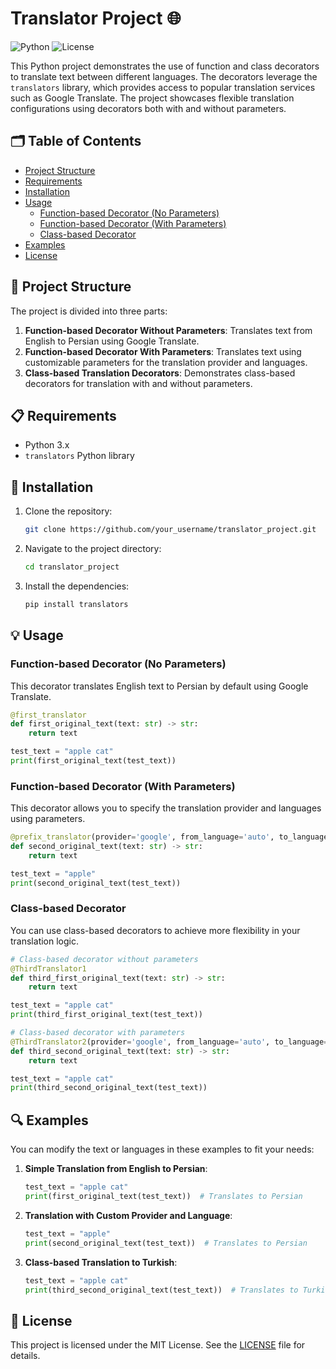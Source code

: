 
# Translator Project 🌐

![Python](https://img.shields.io/badge/python-3.x-blue)
![License](https://img.shields.io/badge/license-MIT-green)

This Python project demonstrates the use of function and class decorators to translate text between different languages. The decorators leverage the `translators` library, which provides access to popular translation services such as Google Translate. The project showcases flexible translation configurations using decorators both with and without parameters.

## 🗂 Table of Contents

- [Project Structure](#project-structure)
- [Requirements](#requirements)
- [Installation](#installation)
- [Usage](#usage)
  - [Function-based Decorator (No Parameters)](#function-based-decorator-no-parameters)
  - [Function-based Decorator (With Parameters)](#function-based-decorator-with-parameters)
  - [Class-based Decorator](#class-based-decorator)
- [Examples](#examples)
- [License](#license)

## 🔧 Project Structure

The project is divided into three parts:

1. **Function-based Decorator Without Parameters**: Translates text from English to Persian using Google Translate.
2. **Function-based Decorator With Parameters**: Translates text using customizable parameters for the translation provider and languages.
3. **Class-based Translation Decorators**: Demonstrates class-based decorators for translation with and without parameters.

## 📋 Requirements

- Python 3.x
- `translators` Python library

## 🚀 Installation

1. Clone the repository:
   ```bash
   git clone https://github.com/your_username/translator_project.git
   ```
2. Navigate to the project directory:
   ```bash
   cd translator_project
   ```
3. Install the dependencies:
   ```bash
   pip install translators
   ```

## 💡 Usage

### Function-based Decorator (No Parameters)

This decorator translates English text to Persian by default using Google Translate.

```python
@first_translator
def first_original_text(text: str) -> str:
    return text

test_text = "apple cat"
print(first_original_text(test_text))
```

### Function-based Decorator (With Parameters)

This decorator allows you to specify the translation provider and languages using parameters.

```python
@prefix_translator(provider='google', from_language='auto', to_language='fa')
def second_original_text(text: str) -> str:
    return text

test_text = "apple"
print(second_original_text(test_text))
```

### Class-based Decorator

You can use class-based decorators to achieve more flexibility in your translation logic.

```python
# Class-based decorator without parameters
@ThirdTranslator1
def third_first_original_text(text: str) -> str:
    return text

test_text = "apple cat"
print(third_first_original_text(test_text))

# Class-based decorator with parameters
@ThirdTranslator2(provider='google', from_language='auto', to_language='tr')
def third_second_original_text(text: str) -> str:
    return text

test_text = "apple cat"
print(third_second_original_text(test_text))
```

## 🔍 Examples

You can modify the text or languages in these examples to fit your needs:

1. **Simple Translation from English to Persian**:
    ```python
    test_text = "apple cat"
    print(first_original_text(test_text))  # Translates to Persian
    ```

2. **Translation with Custom Provider and Language**:
    ```python
    test_text = "apple"
    print(second_original_text(test_text))  # Translates to Persian
    ```

3. **Class-based Translation to Turkish**:
    ```python
    test_text = "apple cat"
    print(third_second_original_text(test_text))  # Translates to Turkish
    ```

## 📄 License

This project is licensed under the MIT License. See the [LICENSE](LICENSE) file for details.
